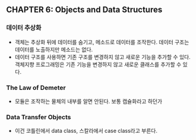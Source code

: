 ## CHAPTER 6: Objects and Data Structures
### 데이터 추상화
* 객체는 추상화 뒤에 데이터를 숨기고, 메소드로 데이터를 조작한다. 데이터 구조는 데이터를 노출하지만 메소드는 없다.
* 데이터 구조를 사용하면 기존 구조를 변경하지 않고 새로운 기능을 추가할 수 있다. 객체지향 프로그래밍은 기존 기능을 변경하지 않고 새로운 클래스를 추가할 수 있다.

### The Law of Demeter
* 모듈은 조작하는 물체의 내부를 알면 안된다. 보통 캡슐화라고 하던가

### Data Transfer Objects
* 이건 코틀린에서 data class, 스칼라에서 case class라고 부른다.
